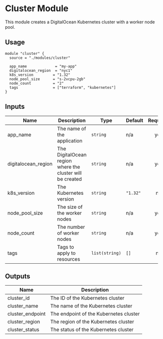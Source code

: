 # Cluster Module

This module creates a DigitalOcean Kubernetes cluster with a worker node pool.

## Usage

```hcl
module "cluster" {
  source = "./modules/cluster"

  app_name             = "my-app"
  digitalocean_region  = "nyc1"
  k8s_version         = "1.32"
  node_pool_size      = "s-2vcpu-2gb"
  node_count          = "2"
  tags                = ["terraform", "kubernetes"]
}
```

## Inputs

| Name | Description | Type | Default | Required |
|------|-------------|------|---------|:--------:|
| app_name | The name of the application | `string` | n/a | yes |
| digitalocean_region | The DigitalOcean region where the cluster will be created | `string` | n/a | yes |
| k8s_version | The Kubernetes version | `string` | `"1.32"` | no |
| node_pool_size | The size of the worker nodes | `string` | n/a | yes |
| node_count | The number of worker nodes | `string` | n/a | yes |
| tags | Tags to apply to resources | `list(string)` | `[]` | no |

## Outputs

| Name | Description |
|------|-------------|
| cluster_id | The ID of the Kubernetes cluster |
| cluster_name | The name of the Kubernetes cluster |
| cluster_endpoint | The endpoint of the Kubernetes cluster |
| cluster_region | The region of the Kubernetes cluster |
| cluster_status | The status of the Kubernetes cluster |
